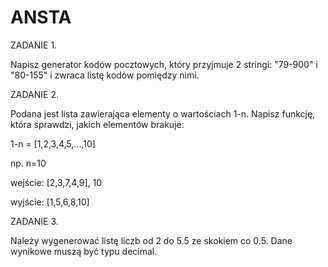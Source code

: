 # ANSTA

ZADANIE 1.

Napisz generator kodów pocztowych, który przyjmuje 2 stringi: "79-900" i "80-155" i zwraca listę kodów pomiędzy nimi.

ZADANIE 2. 

Podana jest lista zawierająca elementy o wartościach 1-n. Napisz funkcję, która sprawdzi, jakich elementów brakuje:

1-n = [1,2,3,4,5,...,10]

np. n=10

wejście: [2,3,7,4,9], 10

wyjście: [1,5,6,8,10]

ZADANIE 3. 

Należy wygenerować listę liczb od 2 do 5.5 ze skokiem co 0.5.
Dane wynikowe muszą być typu decimal.
